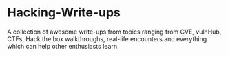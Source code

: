 # Hacking-Write-ups
A collection of awesome write-ups from topics ranging from CVE, vulnHub, CTFs, Hack the box walkthroughs, real-life encounters and everything which can help other enthusiasts learn.
